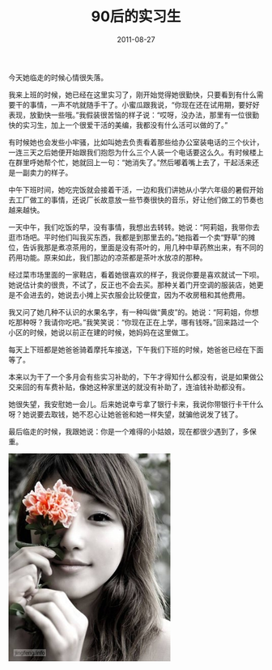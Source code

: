 ﻿---
title: "90后的实习生"
date: 2011-08-27
categories: 
  - "essay"
tags: 
  - "兼职"
  - "实习"
---

今天她临走的时候心情很失落。

我来上班的时候，她已经在这里实习了，刚开始觉得她很勤快，只要看到有什么需要干的事情，一声不吭就随手干了。小蜜瓜跟我说，“你现在还在试用期，要好好表现，放勤快一些哦。”我假装很苦恼的样子说：“哎呀，没办法，那里有一位很勤快的实习生，加上一个很爱干活的美编，我都没有什么活可以做的了。”

有时候她也会发些小牢骚，比如叫她去负责看着那些给办公室装电话的三个伙计，一连三天之后她便开始跟我们抱怨为什么三个人装一个电话要这么久。有时候楼上在群里呼她帮个忙，她就回上一句：“她消失了。”然后嘟着嘴上去了，干起活来还是一副卖力的样子。

中午下班时间，她吃完饭就会接着干活，一边和我们讲她从小学六年级的暑假开始去工厂做工的事情，还说厂长故意放一些节奏很快的音乐，好让他们做工的节奏也越来越快。

一天中午，我们吃饭的早，没有事情，我想出去转转。她说：“阿莉姐，我带你去逛市场吧。平时他们叫我买东西，我都是到那里去的。”她指着一个卖“野草”的摊位，告诉我那是煮凉茶用的，里面是没有茶叶的，用几种中草药熬出来，有不同的药用功能。原来如此，我们那边的凉茶都是茶叶水放凉的那种。

经过菜市场里面的一家鞋店，看着她很喜欢的样子，我说你要是喜欢就试一下呗。她说估计卖的很贵，不试了，反正也不会去买。那种关着门开空调的服装店，她更是不会进去的，她说去小摊上买衣服会比较便宜，因为不收房租和其他费用。

我又问了她几种不认识的水果名字，有一种叫做“黄皮”的。她说：“阿莉姐，你想吃那种呀？我请你吃吧。”我笑笑说：“你现在正在上学，哪有钱呀。”回来路过一个小区的时候，她说以前正在建的时候，她妈妈在这里做工。

每天上下班都是她爸爸骑着摩托车接送，下午我们下班的时候，她爸爸已经在下面等了。

本来以为干了一个多月会有些实习补助的，下午才得知什么都没有，说是如果做公交来回的有车费补贴，像她这种家里送的就没有补助了，连油钱补助都没有。

她很失望，我安慰她一会儿。后来她说幸亏拿了银行卡来，我说你带银行卡干什么呀？她说要去取钱，她不忍心让她爸爸和她一样失望，就骗他说发了钱了。

最后临走的时候，我跟她说：你是一个难得的小姑娘，现在都很少遇到了，多保重。

![peituby (41)](/images/6085461768_cff5e790eb.jpg)
